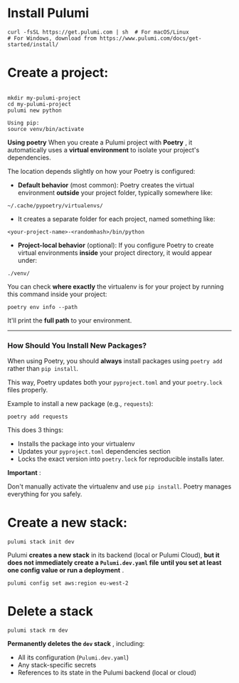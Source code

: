 # Install Pulumi

```
curl -fsSL https://get.pulumi.com | sh  # For macOS/Linux
# For Windows, download from https://www.pulumi.com/docs/get-started/install/
```

# Create a project:

```

mkdir my-pulumi-project
cd my-pulumi-project
pulumi new python

Using pip:
source venv/bin/activate

```

**Using poetry**
When you create a Pulumi project with  **Poetry** , it automatically uses a **virtual environment** to isolate your project's dependencies.

The location depends slightly on how your Poetry is configured:

* **Default behavior** (most common): Poetry creates the virtual environment **outside** your project folder, typically somewhere like:

`~/.cache/pypoetry/virtualenvs/`

* It creates a separate folder for each project, named something like:

`<your-project-name>-<randomhash>/bin/python`

* **Project-local behavior** (optional): If you configure Poetry to create virtual environments **inside** your project directory, it would appear under:

`./venv/`

You can check **where exactly** the virtualenv is for your project by running this command inside your project:

`poetry env info --path`

It'll print the **full path** to your environment.

---

### How Should You Install New Packages?

When using Poetry, you should **always** install packages using `poetry add` rather than `pip install`.

This way, Poetry updates both your `pyproject.toml` and your `poetry.lock` files properly.

Example to install a new package (e.g., `requests`):

`poetry add requests`

This does 3 things:

* Installs the package into your virtualenv
* Updates your `pyproject.toml` dependencies section
* Locks the exact version into `poetry.lock` for reproducible installs later.

 **Important** :

Don't manually activate the virtualenv and use `pip install`. Poetry manages everything for you safely.

# Create a new stack:

```
pulumi stack init dev

```

Pulumi **creates a new stack** in its backend (local or Pulumi Cloud), **but it does not immediately create a `Pulumi.dev.yaml` file**  **until you set at least one config value or run a deployment** .

```
pulumi config set aws:region eu-west-2

```

# Delete a stack

```
pulumi stack rm dev

```

**Permanently deletes the `dev` stack** , including:

* All its configuration (`Pulumi.dev.yaml`)
* Any stack-specific secrets
* References to its state in the Pulumi backend (local or cloud)
